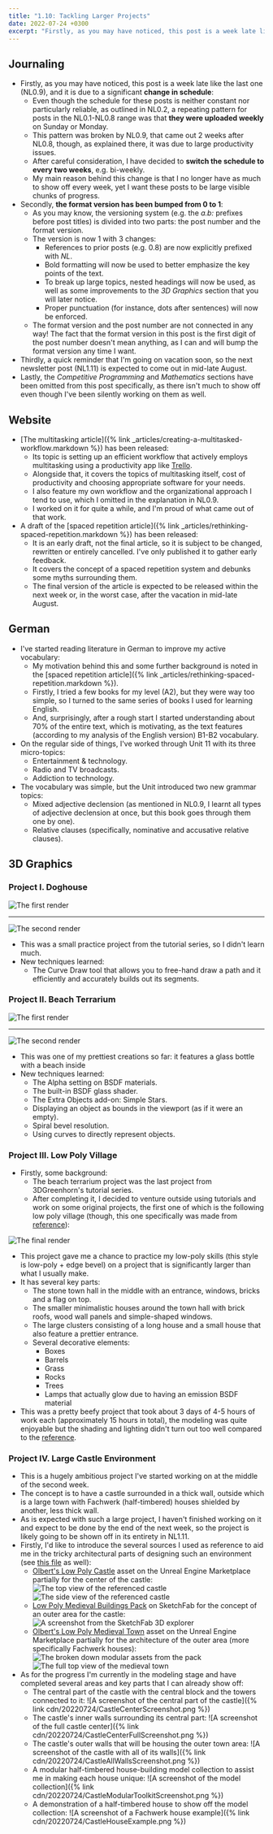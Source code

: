 ```yaml
---
title: "1.10: Tackling Larger Projects"
date: 2022-07-24 +0300
excerpt: "Firstly, as you may have noticed, this post is a week late like the last one (NL0.9), and it is due to..."
---
```


## Journaling

- Firstly, as you may have noticed, this post is a week late like the last one (NL0.9), and it is due to a significant
  **change in schedule**:
  - Even though the schedule for these posts is neither constant nor particularly reliable, as outlined in NL0.2, a
    repeating pattern for posts in the NL0.1-NL0.8 range was that **they were uploaded weekly** on Sunday or Monday.
  - This pattern was broken by NL0.9, that came out 2 weeks after NL0.8, though, as explained there, it was due to
    large productivity issues.
  - After careful consideration, I have decided to **switch the schedule to every two weeks**, e.g. bi-weekly.
  - My main reason behind this change is that I no longer have as much to show off every week, yet I want these posts
    to be large visible chunks of progress.
- Secondly, **the format version has been bumped from 0 to 1**:
  - As you may know, the versioning system (e.g. the _a.b:_ prefixes before post titles) is divided into two parts:
    the post number and the format version.
  - The version is now 1 with 3 changes:
    - References to prior posts (e.g. 0.8) are now explicitly prefixed with _NL_.
    - Bold formatting will now be used to better emphasize the key points of the text.
    - To break up large topics, nested headings will now be used, as well as some improvements to the _3D Graphics_
      section that you will later notice.
    - Proper punctuation (for instance, dots after sentences) will now be enforced.
  - The format version and the post number are not connected in any way! The fact that the format version in this post
    is the first digit of the post number doesn't mean anything, as I can and will bump the format version any time I
    want.
- Thirdly, a quick reminder that I'm going on vacation soon, so the next newsletter post (NL1.11) is expected to come
 out in mid-late August.
- Lastly, the _Competitive Programming_ and _Mathematics_ sections have been omitted from this post specifically, as
  there isn't much to show off even though I've been silently working on them as well.

## Website

- [The multitasking article]({% link _articles/creating-a-multitasked-workflow.markdown %}) has been released:
  - Its topic is setting up an efficient workflow that actively employs multitasking using a productivity app like
    [Trello](https://trello.com).
  - Alongside that, it covers the topics of multitasking itself, cost of productivity and choosing appropriate software
    for your needs.
  - I also feature my own workflow and the organizational approach I tend to use, which I omitted in the explanation in
    NL0.9.
  - I worked on it for quite a while, and I'm proud of what came out of that work.
- A draft of the [spaced repetition article]({% link _articles/rethinking-spaced-repetition.markdown %}) has been
  released:
  - It is an early draft, not the final article, so it is subject to be changed, rewritten or entirely cancelled. I've
    only published it to gather early feedback.
  - It covers the concept of a spaced repetition system and debunks some myths surrounding them.
  - The final version of the article is expected to be released within the next week or, in the worst case, after the
    vacation in mid-late August.

## German

- I've started reading literature in German to improve my active vocabulary:
  - My motivation behind this and some further background is noted in the
    [spaced repetition article]({% link _articles/rethinking-spaced-repetition.markdown %}).
  - Firstly, I tried a few books for my level (A2), but they were way too simple, so I turned to the same series of
    books I used for learning English.
  - And, surprisingly, after a rough start I started understanding about 70% of the entire text, which is motivating,
    as the text features (according to my analysis of the English version) B1-B2 vocabulary.
- On the regular side of things, I've worked through Unit 11 with its three micro-topics:
  - Entertainment & technology.
  - Radio and TV broadcasts.
  - Addiction to technology.
- The vocabulary was simple, but the Unit introduced two new grammar topics:
  - Mixed adjective declension (as mentioned in NL0.9, I learnt all types of adjective declension at once, but this
    book goes through them one by one).
  - Relative clauses (specifically, nominative and accusative relative clauses).

## 3D Graphics

### Project I. Doghouse

![The first render](https://github.com/kanpov/3DProjects/raw/main/16_Doghouse/Render.png)

---

![The second render](https://github.com/kanpov/3DProjects/raw/main/16_Doghouse/RedoneRender.png)

- This was a small practice project from the tutorial series, so I didn't learn much.
- New techniques learned:
  - The Curve Draw tool that allows you to free-hand draw a path and it efficiently and accurately builds out its
    segments.

### Project II. Beach Terrarium

![The first render](https://github.com/kanpov/3DProjects/raw/main/17_BeachTerrarium/Render.png)

---

![The second render](https://github.com/kanpov/3DProjects/raw/main/17_BeachTerrarium/RedoneRender.png)

- This was one of my prettiest creations so far: it features a glass bottle with a beach inside
- New techniques learned:
  - The Alpha setting on BSDF materials.
  - The built-in BSDF glass shader.
  - The Extra Objects add-on: Simple Stars.
  - Displaying an object as bounds in the viewport (as if it were an empty).
  - Spiral bevel resolution.
  - Using curves to directly represent objects.

### Project III. Low Poly Village

- Firstly, some background:
  - The beach terrarium project was the last project from 3DGreenhorn's tutorial series.
  - After completing it, I decided to venture outside using tutorials and work on some original projects, the first one
    of which is the following low poly village (though, this one specifically was made from
    [reference](https://github.com/kanpov/3DProjects/raw/main/18_LowPolyVillage/Reference.png)):

![The final render](https://github.com/kanpov/3DProjects/raw/main/18_LowPolyVillage/Render.png)

- This project gave me a chance to practice my low-poly skills (this style is low-poly + edge bevel) on a project that
  is significantly larger than what I usually make.
- It has several key parts:
  - The stone town hall in the middle with an entrance, windows, bricks and a flag on top.
  - The smaller minimalistic houses around the town hall with brick roofs, wood wall panels and simple-shaped windows.
  - The large clusters consisting of a long house and a small house that also feature a prettier entrance.
  - Several decorative elements:
    - Boxes
    - Barrels
    - Grass
    - Rocks
    - Trees
    - Lamps that actually glow due to having an emission BSDF material
- This was a pretty beefy project that took about 3 days of 4-5 hours of work each (approximately 15 hours in total),
  the modeling was quite enjoyable but the shading and lighting didn't turn out too well compared to the
  [reference](https://github.com/kanpov/3DProjects/raw/main/18_LowPolyVillage/Reference.png).

### Project IV. Large Castle Environment

- This is a hugely ambitious project I've started working on at the middle of the second week.
- The concept is to have a castle surrounded in a thick wall, outside which is a large town with Fachwerk (half-timbered)
  houses shielded by another, less thick wall.
- As is expected with such a large project, I haven't finished working on it and expect to be done by the end of the
  next week, so the project is likely going to be shown off in its entirety in NL1.11.
- Firstly, I'd like to introduce the several sources I used as reference to aid me in the tricky architectural parts of
  designing such an environment (see
  [this file](https://github.com/kanpov/3DProjects/blob/main/19_LargeCastle/Credits.txt) as well):
  - [Olbert's Low Poly Castle](https://www.unrealengine.com/marketplace/en-US/product/olbert-s-low-poly-castle) asset
    on the Unreal Engine Marketplace partially for the center of the castle:
  ![The top view of the referenced castle](https://github.com/kanpov/3DProjects/raw/main/19_LargeCastle/Reference_TopView.png)
  ![The side view of the referenced castle](https://github.com/kanpov/3DProjects/raw/main/19_LargeCastle/Reference_SideView.png)
  - [Low Poly Medieval Buildings Pack](https://sketchfab.com/3d-models/low-poly-medieval-buildings-pack-part-1-33ef8ae21a3c4ac59b51995f1d40b3f6)
    on SketchFab for the concept of an outer area for the castle:
  ![A screenshot from the SketchFab 3D explorer](https://github.com/kanpov/3DProjects/raw/main/19_LargeCastle/Reference_FullEnvironment.jpg)
  - [Olbert's Low Poly Medieval Town](https://www.unrealengine.com/marketplace/en-US/product/olbert-s-low-poly-medieval-town)
    asset on the Unreal Engine Marketplace partially for the architecture of the outer area
    (more specifically Fachwerk houses):
  ![The broken down modular assets from the pack](https://github.com/kanpov/3DProjects/raw/main/19_LargeCastle/Reference_HouseModules.png)
  ![The full top view of the medieval town](https://github.com/kanpov/3DProjects/raw/main/19_LargeCastle/Reference_MedievalTown.png)
- As for the progress I'm currently in the modeling stage and have completed several areas and key parts that I can
  already show off:
  - The central part of the castle with the central block and the towers connected to it:
  ![A screenshot of the central part of the castle]({% link cdn/20220724/CastleCenterScreenshot.png %})
  - The castle's inner walls surrounding its central part:
  ![A screenshot of the full castle center]({% link cdn/20220724/CastleCenterFullScreenshot.png %})
  - The castle's outer walls that will be housing the outer town area:
  ![A screenshot of the castle with all of its walls]({% link cdn/20220724/CastleAllWallsScreenshot.png %})
  - A modular half-timbered house-building model collection to assist me in making each house unique:
  ![A screenshot of the model collection]({% link cdn/20220724/CastleModularToolkitScreenshot.png %})
  - A demonstration of a half-timbered house to show off the model collection:
  ![A screenshot of a Fachwerk house example]({% link cdn/20220724/CastleHouseExample.png %})
